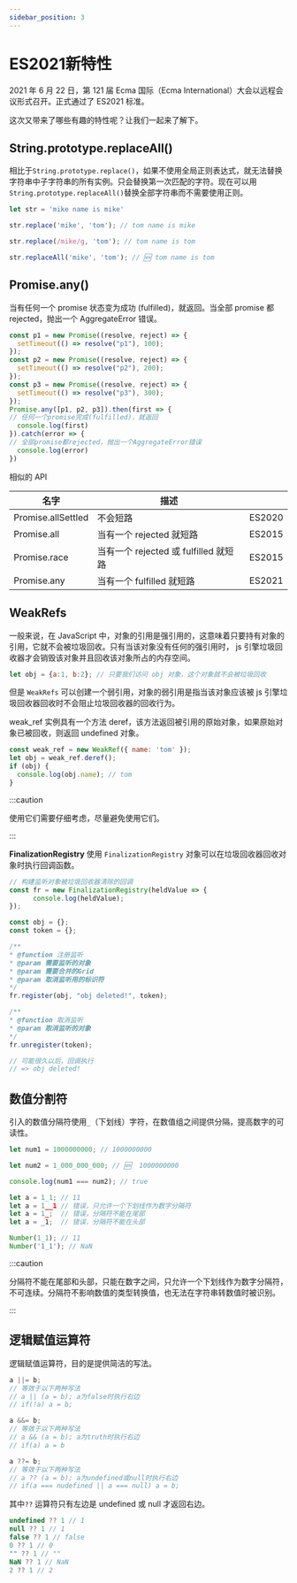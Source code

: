 ```yaml
---
sidebar_position: 3
---
```


# ES2021新特性

2021 年 6 月 22 日，第 121 届 Ecma 国际（Ecma International）大会以远程会议形式召开。正式通过了 ES2021 标准。

这次又带来了哪些有趣的特性呢？让我们一起来了解下。

## String.prototype.replaceAll()

相比于`String.prototype.replace()`，如果不使用全局正则表达式，就无法替换字符串中子字符串的所有实例。只会替换第一次匹配的字符。现在可以用`String.prototype.replaceAll()`替换全部字符串而不需要使用正则。

```javascript
let str = 'mike name is mike'

str.replace('mike', 'tom'); // tom name is mike

str.replace(/mike/g, 'tom'); // tom name is tom

str.replaceAll('mike', 'tom'); // 🆕 tom name is tom
```

## Promise.any()

当有任何一个 promise 状态变为成功 (fulfilled)，就返回。当全部 promise 都 rejected，抛出一个 AggregateError 错误。

```javascript
const p1 = new Promise((resolve, reject) => {
  setTimeout(() => resolve("p1"), 100);
});
const p2 = new Promise((resolve, reject) => {
  setTimeout(() => resolve("p2"), 200);
});
const p3 = new Promise((resolve, reject) => {
  setTimeout(() => resolve("p3"), 300);
});
Promise.any([p1, p2, p3]).then(first => {
// 任何一个promise完成(fulfilled)，就返回
  console.log(first)
}).catch(error => {
// 全部promise都rejected，抛出一个AggregateError错误
  console.log(error)
})
```

相似的 API

| 名字   | 描述  | |
|  ----  | ----  | ----  |
| Promise.allSettled  | 不会短路  | ES2020  |
| Promise.all  | 当有一个 rejected 就短路 | ES2015  |
| Promise.race  | 当有一个 rejected 或 fulfilled 就短路 | ES2015  |
| Promise.any  | 当有一个 fulfilled 就短路 | ES2021  |

## WeakRefs

一般来说，在 JavaScript 中，对象的引用是强引用的，这意味着只要持有对象的引用，它就不会被垃圾回收。只有当该对象没有任何的强引用时， js 引擎垃圾回收器才会销毁该对象并且回收该对象所占的内存空间。

```javascript
let obj = {a:1, b:2}; // 只要我们访问 obj 对象，这个对象就不会被垃圾回收
```

但是 `WeakRefs` 可以创建一个弱引用，对象的弱引用是指当该对象应该被 js 引擎垃圾回收器回收时不会阻止垃圾回收器的回收行为。

weak_ref 实例具有一个方法 deref，该方法返回被引用的原始对象，如果原始对象已被回收，则返回 undefined 对象。

```javascript
const weak_ref = new WeakRef({ name: 'tom' });
let obj = weak_ref.deref();
if (obj) {
  console.log(obj.name); // tom
}
```

:::caution

使用它们需要仔细考虑，尽量避免使用它们。

:::

**FinalizationRegistry**
使用 `FinalizationRegistry` 对象可以在垃圾回收器回收对象时执行回调函数。

```javascript
// 构建监听对象被垃圾回收器清除的回调
const fr = new FinalizationRegistry(heldValue => {
      console.log(heldValue);
});

const obj = {};
const token = {};

/**
* @function 注册监听
* @param 需要监听的对象
* @param 需要合并的Grid
* @param 取消监听用的标识符
*/
fr.register(obj, "obj deleted!", token);

/**
* @function 取消监听
* @param 取消监听的对象
*/
fr.unregister(token);

// 可能很久以后，回调执行
// => obj deleted!
```

## 数值分割符

引入的数值分隔符使用`_`（下划线）字符，在数值组之间提供分隔，提高数字的可读性。

```javascript
let num1 = 1000000000; // 1000000000

let num2 = 1_000_000_000; // 🆕  1000000000

console.log(num1 === num2); // true

let a = 1_1; // 11
let a = 1__1 // 错误，只允许一个下划线作为数字分隔符
let a = 1_;  // 错误，分隔符不能在尾部
let a = _1;  // 错误，分隔符不能在头部

Number(1_1); // 11
Number('1_1'); // NaN
```

:::caution

分隔符不能在尾部和头部，只能在数字之间，只允许一个下划线作为数字分隔符，不可连续。分隔符不影响数值的类型转换值，也无法在字符串转数值时被识别。

:::

## 逻辑赋值运算符

逻辑赋值运算符，目的是提供简洁的写法。

```javascript
a ||= b;
// 等效于以下两种写法
// a || (a = b); a为false时执行右边
// if(!a) a = b;

a &&= b;
// 等效于以下两种写法
// a && (a = b); a为truth时执行右边
// if(a) a = b

a ??= b;
// 等效于以下两种写法
// a ?? (a = b); a为undefined或null时执行右边
// if(a === nudefined || a === null) a = b;
```

其中`??` 运算符只有左边是 undefined 或 null 才返回右边。

```javascript
undefined ?? 1 // 1
null ?? 1 // 1
false ?? 1 // false
0 ?? 1 // 0
"" ?? 1 // ""
NaN ?? 1 // NaN
2 ?? 1 // 2
```
